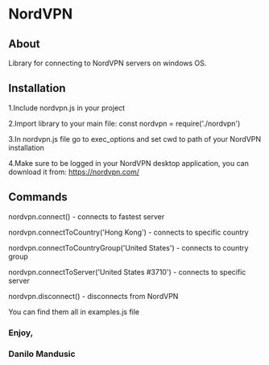 # NordVPN

## About
Library for connecting to NordVPN servers on windows OS. 

## Installation
1.Include nordvpn.js in your project

2.Import library to your main file: const nordvpn = require('./nordvpn')

3.In nordvpn.js file go to exec_options and set cwd to path of your NordVPN installation

4.Make sure to be logged in your NordVPN desktop application, you can download it from: https://nordvpn.com/

## Commands
nordvpn.connect() - connects to fastest server

nordvpn.connectToCountry('Hong Kong') - connects to specific country

nordvpn.connectToCountryGroup('United States') - connects to country group

nordvpn.connectToServer('United States #3710') - connects to specific server

nordvpn.disconnect() - disconnects from NordVPN

You can find them all in examples.js file

### Enjoy,
### Danilo Mandusic


